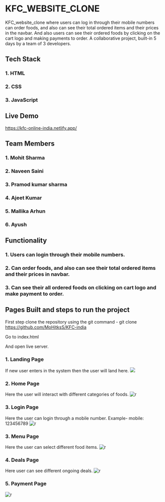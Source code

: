 # KFC_WEBSITE_CLONE

KFC_website_clone where users can log in through their mobile numbers can order foods, and also can see their total ordered items and their prices in the navbar. And also users can see their ordered foods by clicking on the cart logo and making payments to order. A collaborative project, built-in 5 days by a team of 3 developers.

## Tech Stack

### 1. HTML
### 2. CSS
### 3. JavaScript

## Live Demo
https://kfc-online-india.netlify.app/

## Team Members

### 1. Mohit Sharma
### 2. Naveen Saini
### 3. Pramod kumar sharma
### 4. Ajeet Kumar
### 5. Mallika Arhun
### 6. Ayush


## Functionality

### 1. Users can login through their mobile numbers.
### 2. Can order foods, and also can see their total ordered items and their prices in navbar.
### 3. Can see their all ordered foods on clicking on cart logo and make payment to order.


## Pages Built and steps to run the project

First step clone the repository using the git command - git clone https://github.com/MoHitksS/KFC-india

Go to index.html

And open live server.

### 1. Landing Page
If new user enters in the system then the user will land here.
<img src="https://i.ibb.co/mRSXWbx/Screenshot-1872.png" />

### 2. Home Page
Here the user will interact with different categories of foods.
![r](https://i.ibb.co/HV1ZXTV/Screenshot-1873.png)

### 3. Login Page
Here the user can login through a mobile number. Example- mobile: 123456789
![r](https://i.ibb.co/zSy2MFs/Screenshot-1871.png)

### 3. Menu Page
Here the user can select different food items.
![r](https://i.ibb.co/Jq0402X/Screenshot-1874.png)

### 4. Deals Page
Here user can see different ongoing deals.
![r](https://i.ibb.co/JBdjLt0/Screenshot-1875.png)

### 5. Payment Page
![r](https://i.ibb.co/cxRQqWd/Screenshot-1870.png)
